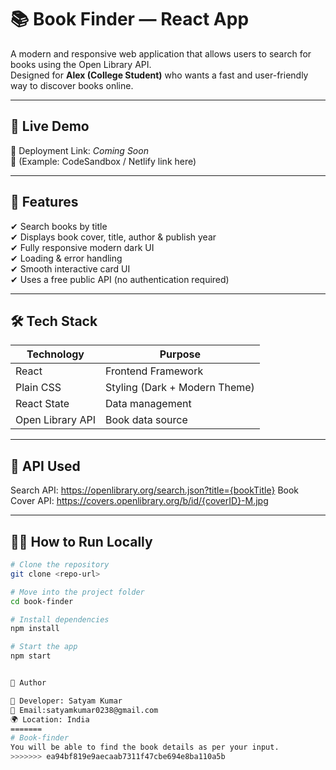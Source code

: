 
# 📚 Book Finder — React App

A modern and responsive web application that allows users to search for books using the Open Library API.  
Designed for **Alex (College Student)** who wants a fast and user-friendly way to discover books online.


---

## 🚀 Live Demo

🔗 Deployment Link: *Coming Soon*  
📌 (Example: CodeSandbox / Netlify link here)

---

## 🎯 Features

✔ Search books by title  
✔ Displays book cover, title, author & publish year  
✔ Fully responsive modern dark UI  
✔ Loading & error handling  
✔ Smooth interactive card UI  
✔ Uses a free public API (no authentication required)

---

## 🛠️ Tech Stack

| Technology | Purpose |
|-----------|---------|
| React | Frontend Framework |
| Plain CSS | Styling (Dark + Modern Theme) |
| React State | Data management |
| Open Library API | Book data source |

---

## 🔗 API Used

Search API:  https://openlibrary.org/search.json?title={bookTitle}
Book Cover API: https://covers.openlibrary.org/b/id/{coverID}-M.jpg



---

## 🧑‍💻 How to Run Locally

```sh
# Clone the repository
git clone <repo-url>

# Move into the project folder
cd book-finder

# Install dependencies
npm install

# Start the app
npm start


🙌 Author

👤 Developer: Satyam Kumar
📧 Email:satyamkumar0238@gmail.com
🌍 Location: India
=======
# Book-finder
You will be able to find the book details as per your input.
>>>>>>> ea94bf819e9aecaab7311f47cbe694e8ba110a5b
